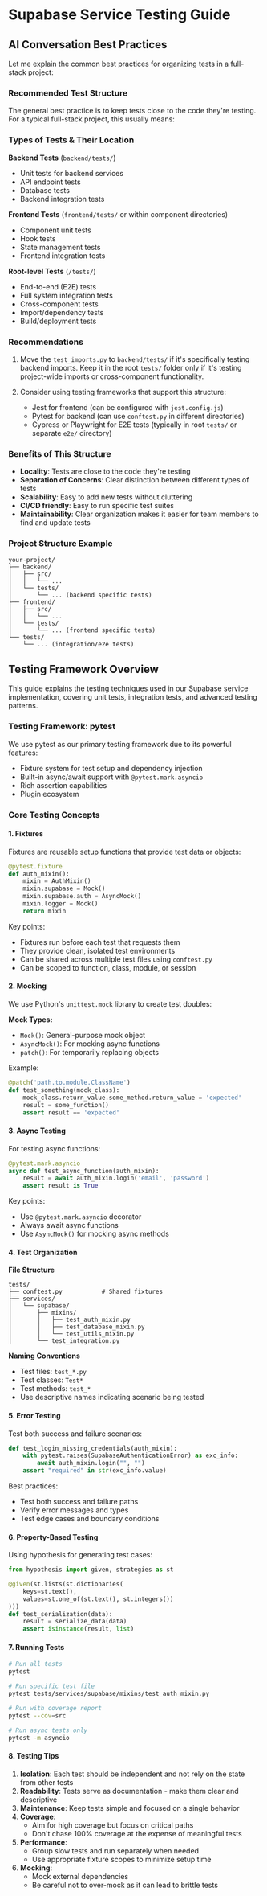 # Supabase Service Testing Guide

## AI Conversation Best Practices
Let me explain the common best practices for organizing tests in a full-stack project:

### Recommended Test Structure
The general best practice is to keep tests close to the code they're testing. For a typical full-stack project, this usually means:

### Types of Tests & Their Location

**Backend Tests** (`backend/tests/`)
- Unit tests for backend services
- API endpoint tests
- Database tests
- Backend integration tests

**Frontend Tests** (`frontend/tests/` or within component directories)
- Component unit tests
- Hook tests
- State management tests
- Frontend integration tests

**Root-level Tests** (`/tests/`)
- End-to-end (E2E) tests
- Full system integration tests
- Cross-component tests
- Import/dependency tests
- Build/deployment tests

### Recommendations
1. Move the `test_imports.py` to `backend/tests/` if it's specifically testing backend imports. Keep it in the root `tests/` folder only if it's testing project-wide imports or cross-component functionality.

2. Consider using testing frameworks that support this structure:
   - Jest for frontend (can be configured with `jest.config.js`)
   - Pytest for backend (can use `conftest.py` in different directories)
   - Cypress or Playwright for E2E tests (typically in root `tests/` or separate `e2e/` directory)

### Benefits of This Structure
- **Locality**: Tests are close to the code they're testing
- **Separation of Concerns**: Clear distinction between different types of tests
- **Scalability**: Easy to add new tests without cluttering
- **CI/CD friendly**: Easy to run specific test suites
- **Maintainability**: Clear organization makes it easier for team members to find and update tests

### Project Structure Example
```
your-project/
├── backend/
│   ├── src/
│   │   └── ...
│   └── tests/
│       └── ... (backend specific tests)
├── frontend/
│   ├── src/
│   │   └── ...
│   └── tests/
│       └── ... (frontend specific tests)
└── tests/
    └── ... (integration/e2e tests)
```

## Testing Framework Overview
This guide explains the testing techniques used in our Supabase service implementation, covering unit tests, integration tests, and advanced testing patterns.

### Testing Framework: pytest
We use pytest as our primary testing framework due to its powerful features:

- Fixture system for test setup and dependency injection
- Built-in async/await support with `@pytest.mark.asyncio`
- Rich assertion capabilities
- Plugin ecosystem

### Core Testing Concepts

#### 1. Fixtures
Fixtures are reusable setup functions that provide test data or objects:

```python
@pytest.fixture
def auth_mixin():
    mixin = AuthMixin()
    mixin.supabase = Mock()
    mixin.supabase.auth = AsyncMock()
    mixin.logger = Mock()
    return mixin
```

Key points:
- Fixtures run before each test that requests them
- They provide clean, isolated test environments
- Can be shared across multiple test files using `conftest.py`
- Can be scoped to function, class, module, or session

#### 2. Mocking
We use Python's `unittest.mock` library to create test doubles:

**Mock Types:**
- `Mock()`: General-purpose mock object
- `AsyncMock()`: For mocking async functions
- `patch()`: For temporarily replacing objects

Example:
```python
@patch('path.to.module.ClassName')
def test_something(mock_class):
    mock_class.return_value.some_method.return_value = 'expected'
    result = some_function()
    assert result == 'expected'
```

#### 3. Async Testing
For testing async functions:

```python
@pytest.mark.asyncio
async def test_async_function(auth_mixin):
    result = await auth_mixin.login('email', 'password')
    assert result is True
```

Key points:
- Use `@pytest.mark.asyncio` decorator
- Always await async functions
- Use `AsyncMock()` for mocking async methods

#### 4. Test Organization

**File Structure**
```
tests/
├── conftest.py           # Shared fixtures
├── services/
│   └── supabase/
│       ├── mixins/
│       │   ├── test_auth_mixin.py
│       │   ├── test_database_mixin.py
│       │   └── test_utils_mixin.py
│       └── test_integration.py
```

**Naming Conventions**
- Test files: `test_*.py`
- Test classes: `Test*`
- Test methods: `test_*`
- Use descriptive names indicating scenario being tested

#### 5. Error Testing
Test both success and failure scenarios:

```python
def test_login_missing_credentials(auth_mixin):
    with pytest.raises(SupabaseAuthenticationError) as exc_info:
        await auth_mixin.login("", "")
    assert "required" in str(exc_info.value)
```

Best practices:
- Test both success and failure paths
- Verify error messages and types
- Test edge cases and boundary conditions

#### 6. Property-Based Testing
Using hypothesis for generating test cases:

```python
from hypothesis import given, strategies as st

@given(st.lists(st.dictionaries(
    keys=st.text(),
    values=st.one_of(st.text(), st.integers())
)))
def test_serialization(data):
    result = serialize_data(data)
    assert isinstance(result, list)
```

#### 7. Running Tests

```bash
# Run all tests
pytest

# Run specific test file
pytest tests/services/supabase/mixins/test_auth_mixin.py

# Run with coverage report
pytest --cov=src

# Run async tests only
pytest -m asyncio
```

#### 8. Testing Tips

1. **Isolation**: Each test should be independent and not rely on the state from other tests
2. **Readability**: Tests serve as documentation - make them clear and descriptive
3. **Maintenance**: Keep tests simple and focused on a single behavior
4. **Coverage**: 
   - Aim for high coverage but focus on critical paths
   - Don't chase 100% coverage at the expense of meaningful tests
5. **Performance**: 
   - Group slow tests and run separately when needed
   - Use appropriate fixture scopes to minimize setup time
6. **Mocking**:
   - Mock external dependencies
   - Be careful not to over-mock as it can lead to brittle tests